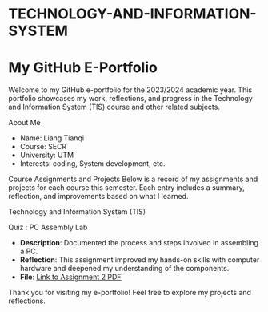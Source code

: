 # TECHNOLOGY-AND-INFORMATION-SYSTEM
# My GitHub E-Portfolio
Welcome to my GitHub e-portfolio for the 2023/2024 academic year. This portfolio showcases my work, reflections, and progress in the Technology and Information System (TIS) course and other related subjects.

About Me
- Name: Liang Tianqi
- Course: SECR
- University: UTM
- Interests: coding, System development, etc.

Course Assignments and Projects
Below is a record of my assignments and projects for each course this semester. Each entry includes a summary, reflection, and improvements based on what I learned.

Technology and Information System (TIS)

Quiz : PC Assembly Lab
- **Description**: Documented the process and steps involved in assembling a PC.
- **Reflection**: This assignment improved my hands-on skills with computer hardware and deepened my understanding of the components.
- **File**: [Link to Assignment 2 PDF](./Assignment2.pdf)

Thank you for visiting my e-portfolio! Feel free to explore my projects and reflections.

